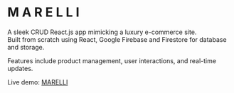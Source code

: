 # M A R E L L I

A sleek CRUD React.js app mimicking a luxury e-commerce site.  
Built from scratch using React, Google Firebase and Firestore for database and storage.

Features include product management, user interactions, and real-time updates.

Live demo: [MARELLI](https://jazzy-croissant-6bb6fb.netlify.app/)
